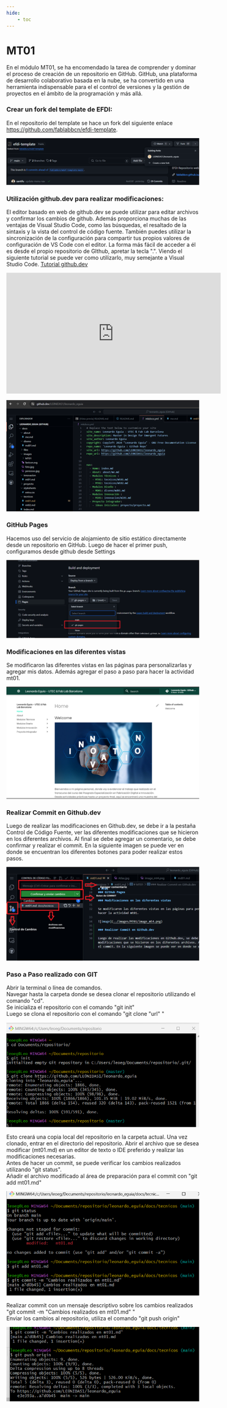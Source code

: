 ```yaml
---
hide:
    - toc
---
```


# MT01


En el módulo MT01, se ha encomendado la tarea de comprender y dominar el proceso de creación de un repositorio en GitHub. GitHub, una plataforma de desarrollo colaborativo basada en la nube, se ha convertido en una herramienta indispensable para el el control de versiones y la gestión de proyectos en el ámbito de la programación y más allá.

### Crear un fork del template de EFDI:

En el repositorio del template se hace un fork del siguiente enlace https://github.com/fablabbcn/efdi-template. 

![image](../images/MT01/image_01.png)

### Utilización github.dev para realizar modificaciones:

El editor basado en web de github.dev se puede utilizar para editar archivos y confirmar los cambios de github. Además proporciona muchas de las ventajas de Visual Studio Code, como las búsquedas, el resaltado de la sintaxis y la vista del control de código fuente. También puedes utilizar la sincronización de la configuración para compartir tus propios valores de configuración de VS Code con el editor. La forma más fácil de acceder a él es desde el propio repositorio de GIthub, apretar la tecla ".". Viendo el siguiente tutorial se puede ver como utilizarlo, muy semejante a Visual Studio Code. 
[Tutorial github.dev](https://www.youtube.com/watch?v=d7jHUh1PGwU)
<iframe width="560" height="315" src="https://www.youtube.com/embed/d7jHUh1PGwU" frameborder="0" allowfullscreen></iframe>

![image](../images/MT01/image_02.png)

### GitHub Pages 

Hacemos uso del servicio de alojamiento de sitio estático directamente desde un repositorio en GitHub. Luego de hacer el primer push, configuramos desde github desde Settings

![image](../images/MT01/image_03.png)

### Modificaciones en las diferentes vistas

Se modificaron las diferentes vistas en las páginas para personalizarlas y agregar mis datos. Además agregar el paso a paso para hacer la actividad mt01.

![image](../images/MT01/image_04.png)

### Realizar Commit en Github.dev

Luego de realizar las modificaciones en Github.dev, se debe ir a la pestaña Control de Código Fuente, ver las diferentes modificaciones que se hicieron en los diferentes archivos. Al final se debe agregar un comentario, se debe confirmar y realizar el commit. En la siguiente imagen se puede ver en donde se encuentran los diferentes botones para poder realizar estos pasos. 

![image](../images/MT01/image_05.png)

### Paso a Paso realizado con GIT

Abrir la terminal o línea de comandos.<br>
Navegar hasta la carpeta donde se desea clonar el repositorio utilizando el comando "cd".<br>
Se inicializa el repositorio con el comando "git init"<br>
Luego se clona el repositorio con el comando "git clone "url" "

![image](../images/MT01/image_06.png)

Esto creará una copia local del repositorio en la carpeta actual.
Una vez clonado, entrar en el directorio del repositorio. Abrir el archivo que se desea modificar (mt01.md) en un editor de texto o IDE preferido y realizar las modificaciones necesarias.<br>
Antes de hacer un commit, se puede verificar los cambios realizados utilizando "git status". <br>
Añadir el archivo modificado al área de preparación para el commit con "git add mt01.md"

![image](../images/MT01/image_07.png)

Realizar commit con un mensaje descriptivo sobre los cambios realizados "git commit -m "Cambios realizados en mt01.md" "<br>
Enviar los cambios al repositorio, utiliza el comando "git push origin"

![image](../images/MT01/image_08.png)